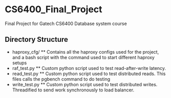 # CS6400_Final_Project

Final Project for Gatech CS6400 Database system course

## Directory Structure
* haproxy_cfg/
  ** Contains all the haproxy configs used for the project, and a bash script with the command used to start different haproxy setups
* raf_test.py
  ** Custom python script used to test read-after-write latency.
* read_test.py
  ** Custom python script used to test distributed reads. This files calls the pgbench command to do testing
* write_test.py
  ** Custom python script used to test distributed writes. Threadified to send work synchronously to load balancer.
